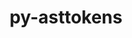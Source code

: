 ---
title: "py-asttokens"
layout: cache
categories: [package, v0.18.0]
meta: {"versions": ["2.0.5"], "compilers": ["gcc@=7.5.0"], "oss": ["ubuntu18.04"], "platforms": ["linux"], "targets": ["x86_64"], "stacks": ["e4s", "root"], "num_specs": 2, "num_specs_by_stack": {"root": 2, "e4s": 2}}
spec_details: [{"hash": "ll5h6ieyvp6b4r5e27opbx7quk4ufnwf", "compiler": "gcc@=7.5.0", "versions": ["2.0.5"], "os": "ubuntu18.04", "platform": "linux", "target": "x86_64", "variants": [], "stacks": ["root", "e4s"], "size": "-", "tarball": "https://binaries.spack.io/releases/v0.18.0/build_cache/linux-ubuntu18.04-x86_64/gcc-7.5.0/py-asttokens-2.0.5/linux-ubuntu18.04-x86_64-gcc-7.5.0-py-asttokens-2.0.5-ll5h6ieyvp6b4r5e27opbx7quk4ufnwf.spack"}, {"hash": "wrsov3ykwwm4oxj3zsqmityqqy7wicif", "compiler": "gcc@=7.5.0", "versions": ["2.0.5"], "os": "ubuntu18.04", "platform": "linux", "target": "x86_64", "variants": [], "stacks": ["root", "e4s"], "size": "-", "tarball": "https://binaries.spack.io/releases/v0.18.0/build_cache/linux-ubuntu18.04-x86_64/gcc-7.5.0/py-asttokens-2.0.5/linux-ubuntu18.04-x86_64-gcc-7.5.0-py-asttokens-2.0.5-wrsov3ykwwm4oxj3zsqmityqqy7wicif.spack"}]
---